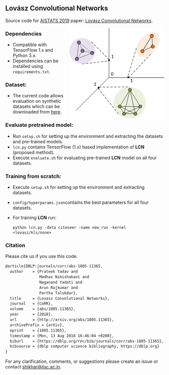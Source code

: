 ## Lovász Convolutional Networks

Source code for [AISTATS 2019](https://www.aistats.org/) paper: [Lovász Convolutional Networks](https://arxiv.org/abs/1805.11365).

<img align="right"  src="./overview.png">

### Dependencies

- Compatible with TensorFlow 1.x and Python 3.x.
- Dependencies can be installed using `requirements.txt`.

### Dataset:

- The current code allows evaluation on synthetic datasets which can be downloaded from [here](https://drive.google.com/open?id=1dZY9cx6poEjzyPAlI194TklzwrC3-ORr).

### Evaluate pretrained model:

- Run `setup.sh` for setting up the environment and extracting the datasets and pre-trained models.
- `lcn.py` contains TensorFlow (1.x) based implementation of **LCN** (proposed method).
- Execute `evaluate.sh` for evaluating pre-trained **LCN** model on all four datasets.

### Training from scratch:

- Execute `setup.sh` for setting up the environment and extracting datasets. 

- `config/hyperparams.json`contains the best parameters for all four datasets.

- For training **LCN** run:

  ```shell
  python lcn.py -data citeseer -name new_run -kernel <lovasz/kls/none>
  ```

### Citation
Please cite us if you use this code.

```tex
@article{DBLP:journals/corr/abs-1805-11365,
  author    = {Prateek Yadav and
               Madhav Nimishakavi and
               Naganand Yadati and
               Arun Rajkumar and
               Partha Talukdar},
  title     = {Lovasz Convolutional Networks},
  journal   = {CoRR},
  volume    = {abs/1805.11365},
  year      = {2018},
  url       = {http://arxiv.org/abs/1805.11365},
  archivePrefix = {arXiv},
  eprint    = {1805.11365},
  timestamp = {Mon, 13 Aug 2018 16:46:04 +0200},
  biburl    = {https://dblp.org/rec/bib/journals/corr/abs-1805-11365},
  bibsource = {dblp computer science bibliography, https://dblp.org}
}
```

For any clarification, comments, or suggestions please create an issue or contact [shikhar@iisc.ac.in](http://shikhar-vashishth.github.io).
